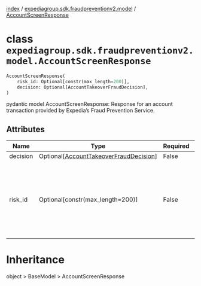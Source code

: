 [index](index.md) /
[expediagroup.sdk.fraudpreventionv2.model](expediagroup.sdk.fraudpreventionv2.model.md)
/ [AccountScreenResponse](AccountScreenResponse.md)

# class `expediagroup.sdk.fraudpreventionv2.model.AccountScreenResponse`

```python
AccountScreenResponse(
    risk_id: Optional[constr(max_length=200)],
    decision: Optional[AccountTakeoverFraudDecision],
)
```

pydantic model AccountScreenResponse: Response for an account
transaction provided by Expedia’s Fraud Prevention Service.

## Attributes

| Name     | Type                                                                        | Required | Description                                                                          |
| -------- | --------------------------------------------------------------------------- | -------- | ------------------------------------------------------------------------------------ |
| decision | Optional\[[AccountTakeoverFraudDecision](AccountTakeoverFraudDecision.md)\] | False    | …                                                                                    |
| risk_id  | Optional\[constr(max_length=200)\]                                          | False    | Unique identifier assigned to the transaction by Expedia’s Fraud Prevention Service. |

# Inheritance

object > BaseModel > AccountScreenResponse
